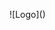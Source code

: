
![Logo](<script src="https://unpkg.com/@lottiefiles/lottie-player@latest/dist/lottie-player.js"></script><lottie-player src="https://lottie.host/f85cbc46-2c27-4579-aea9-29d83eef0a53/o9kWHjRy0E.json" background="#FFFFFF" speed="1" style="width: 300px; height: 300px" loop controls autoplay direction="1" mode="normal"></lottie-player>)
